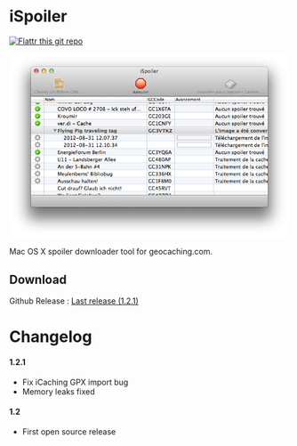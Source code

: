 iSpoiler
========

[![Flattr this git repo](http://api.flattr.com/button/flattr-badge-large.png)](https://flattr.com/submit/auto?user_id=YaGeek&url=https://github.com/yageek/iSpoiler&title=iSpoiler&language=&tags=github&category=software)

![Screenshot](https://github.com/YaGeek/iSpoiler/raw/gh-pages/images/1.2_screenshot.png)

Mac OS X spoiler downloader tool for geocaching.com.

## Download
Github Release : [Last release (1.2.1)](https://github.com/yageek/iSpoiler/releases/download/1.2.1/iSpoiler1.2.1.dmg)

# Changelog 
#### 1.2.1
* Fix iCaching GPX import bug
* Memory leaks fixed

#### 1.2
* First open source release
